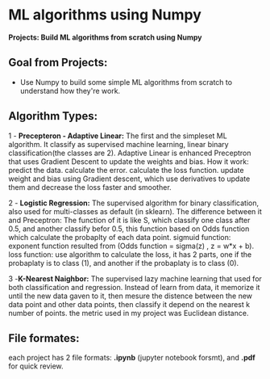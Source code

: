 # ML algorithms using Numpy

**Projects: Build ML algorithms from scratch using Numpy**

## Goal from Projects:
  - Use Numpy to build some simple ML algorithms from scratch to understand how they're work.

## Algorithm Types:
1 - **Precepteron - Adaptive Linear:**
The first and the simpleset ML algorithm. It classify as supervised machine learning, linear binary classification(the classes are 2).
Adaptive Linear is enhanced Preceptron that uses Gradient Descent to update the weights and bias.
How it work:
predict the data.
calculate the error.
calculate the loss function.
update weight and bias using Gradient descent, which use derivatives to update them and decrease the loss faster and smoother.

2 - **Logistic Regression:**
The supervised algorithm for binary classification, also used for multi-classes as default (in sklearn).
The difference between it and Preceptron: The function of it is like S, which classify one class after 0.5, and another classify befor 0.5,
this function based on Odds function which calculate the probaplty of each data point.
sigmuid function: exponent function resulted from (Odds function = sigma(z) , z = w*x + b).
loss function: use algorithm to calculate the loss, it has 2 parts, one if the probaplaty is to class (1), and another if the probaplaty
is to class (0).

3 -**K-Nearest Naighbor:**
The supervised lazy machine learning that used for both classification and regression.
Instead of learn from data, it memorize it until the new data gaven to it, then mesure the distence between the new data point and
other data points, then classify it depend on the nearest k number of points.
the metric used in my project was Euclidean distance.

## File formates:
each project has 2 file formats: **.ipynb** (jupyter notebook forsmt), and **.pdf** for quick review.

